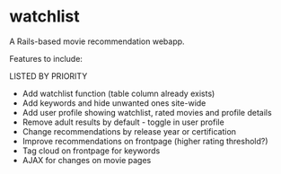# watchlist
A Rails-based movie recommendation webapp.

Features to include:

LISTED BY PRIORITY
* Add watchlist function (table column already exists)
* Add keywords and hide unwanted ones site-wide
* Add user profile showing watchlist, rated movies and profile details
* Remove adult results by default - toggle in user profile
* Change recommendations by release year or certification
* Improve recommendations on frontpage (higher rating threshold?)
* Tag cloud on frontpage for keywords
* AJAX for changes on movie pages
